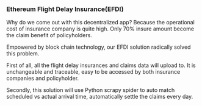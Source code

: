 ### Ethereum Flight Delay Insurance(EFDI)


Why do we come out with this decentralized app? Because the operational cost of insurance company is quite high. Only 70% insure amount become the claim benefit of policyholders.

Empowered by block chain technology, our EFDI solution radically solved this problem.

First of all, all the flight delay insurances and claims data will upload to. It is unchangeable and traceable, easy to be accessed by both insurance companies and policyholder. 

Secondly, this solution will use Python scrapy spider to auto match scheduled vs  actual arrival time, automatically settle the claims every day. 

